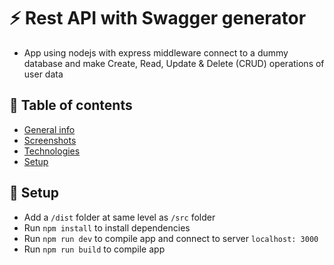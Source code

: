 # :zap: Rest API with Swagger generator

* App using nodejs with express middleware connect to a dummy  database and make Create, Read, Update & Delete (CRUD) operations of user data

## :page_facing_up: Table of contents

* [General info](#general-info)
* [Screenshots](#screenshots)
* [Technologies](#technologies)
* [Setup](#setup)

## :floppy_disk: Setup

* Add a `/dist` folder at same level as `/src` folder
* Run `npm install` to install dependencies
* Run `npm run dev` to compile app and connect to server `localhost: 3000`
* Run `npm run build` to compile app
